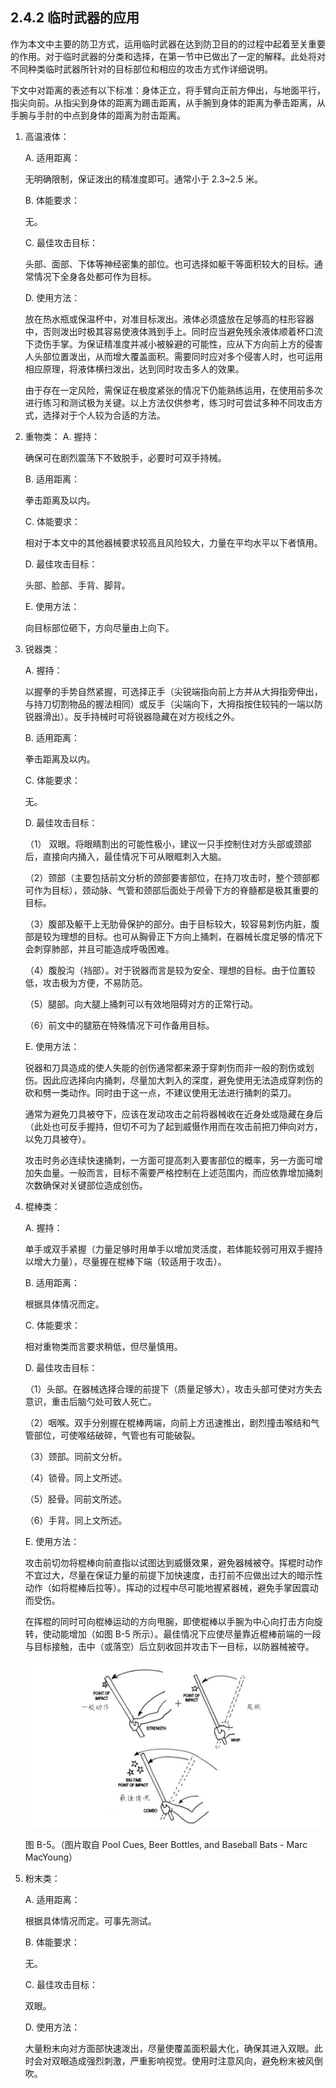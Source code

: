 ## 2.4.2 临时武器的应用

作为本文中主要的防卫方式，运用临时武器在达到防卫目的的过程中起着至关重要的作用。对于临时武器的分类和选择，在第一节中已做出了一定的解释。此处将对不同种类临时武器所针对的目标部位和相应的攻击方式作详细说明。

下文中对距离的表述有以下标准：身体正立，将手臂向正前方伸出，与地面平行，指尖向前。从指尖到身体的距离为踢击距离，从手腕到身体的距离为拳击距离，从手腕与手肘的中点到身体的距离为肘击距离。

1. 高温液体：
  
   A. 适用距离：
   
   无明确限制，保证泼出的精准度即可。通常小于 2.3~2.5 米。

   B. 体能要求：

   无。

   C. 最佳攻击目标：

   头部、面部、下体等神经密集的部位。也可选择如躯干等面积较大的目标。通常情况下全身各处都可作为目标。

   D. 使用方法：

   放在热水瓶或保温杯中，对准目标泼出。液体必须盛放在足够高的柱形容器中，否则泼出时极其容易使液体溅到手上。同时应当避免残余液体顺着杯口流下烫伤手掌。为保证精准度并减小被躲避的可能性，应从下方向前上方的侵害人头部位置泼出，从而增大覆盖面积。需要同时应对多个侵害人时，也可运用相应原理，将液体横扫泼出，达到同时攻击多人的效果。

   由于存在一定风险，需保证在极度紧张的情况下仍能熟练运用，在使用前多次进行练习和测试极为关键。以上方法仅供参考，练习时可尝试多种不同攻击方式，选择对于个人较为合适的方法。

2. 重物类：
   A. 握持：

   确保可在剧烈震荡下不致脱手，必要时可双手持械。

   B. 适用距离：

   拳击距离及以内。

   C. 体能要求：

   相对于本文中的其他器械要求较高且风险较大，力量在平均水平以下者慎用。

   D. 最佳攻击目标：

   头部、脸部、手背、脚背。

   E. 使用方法：

   向目标部位砸下，方向尽量由上向下。

3. 锐器类：

   A. 握持：

   以握拳的手势自然紧握，可选择正手（尖锐端指向前上方并从大拇指旁伸出，与持刀切割物品的握法相同）或反手（尖端向下，大拇指按住较钝的一端以防锐器滑出）。反手持械时可将锐器隐藏在对方视线之外。

   B. 适用距离：

   拳击距离及以内。

   C. 体能要求：

   无。

   D. 最佳攻击目标：

   （1） 双眼。将眼睛割出的可能性极小，建议一只手控制住对方头部或颈部后，直接向内捅入，最佳情况下可从眼眶刺入大脑。

   （2）颈部（主要包括前文分析的颈部要害部位，在持刀攻击时，整个颈部都可作为目标），颈动脉、气管和颈部后面处于颅骨下方的脊髓都是极其重要的目标。

   （3）腹部及躯干上无肋骨保护的部分。由于目标较大，较容易刺伤内脏，腹部是较为理想的目标。也可从胸骨正下方向上捅刺，在器械长度足够的情况下会刺穿肺部，并且可能造成呼吸困难。

   （4）腹股沟（裆部）。对于锐器而言是较为安全、理想的目标。由于位置较低，攻击极为方便，不易防范。

   （5）腿部。向大腿上捅刺可以有效地阻碍对方的正常行动。

   （6）前文中的腿筋在特殊情况下可作备用目标。

   E. 使用方法：

   锐器和刀具造成的使人失能的创伤通常都来源于穿刺伤而非一般的割伤或划伤。因此应选择向内捅刺，尽量加大刺入的深度，避免使用无法造成穿刺伤的砍和劈一类动作。同时由于这一点，不建议使用无法进行捅刺的菜刀。

   通常为避免刀具被夺下，应该在发动攻击之前将器械收在近身处或隐藏在身后（此处也可反手握持，但切不可为了起到威慑作用而在攻击前把刀伸向对方，以免刀具被夺）。
   
   攻击时务必连续快速捅刺，一方面可提高刺入要害部位的概率，另一方面可增加失血量。一般而言，目标不需要严格控制在上述范围内，而应依靠增加捅刺次数确保对关键部位造成创伤。
   
4. 棍棒类：

   A. 握持：

   单手或双手紧握（力量足够时用单手以增加灵活度，若体能较弱可用双手握持以增大力量），尽量握在棍棒下端（较适用于攻击）。

   B. 适用距离：

   根据具体情况而定。

   C. 体能要求：

   相对重物类而言要求稍低，但尽量慎用。

   D. 最佳攻击目标：

   （1）头部。在器械选择合理的前提下（质量足够大），攻击头部可使对方失去意识，重击后脑勺处可致人死亡。

   （2）咽喉。双手分别握在棍棒两端，向前上方迅速推出，剧烈撞击喉结和气管部位，可使喉结破碎，气管也有可能破裂。

   （3）颈部。同前文分析。

   （4）锁骨。同上文所述。

   （5）胫骨。同前文所述。

   （6）手背。同上文所述。

   E. 使用方法：

   攻击前切勿将棍棒向前直指以试图达到威慑效果，避免器械被夺。挥棍时动作不宜过大，尽量在保证力量的前提下加快速度，击打前不应做出过大的暗示性动作（如将棍棒后拉等）。挥动的过程中尽可能地握紧器械，避免手掌因震动而受伤。

   在挥棍的同时可向棍棒运动的方向甩腕，即使棍棒以手腕为中心向打击方向旋转，使动能增加（如图 B-5 所示）。最佳情况下应使尽量靠近棍棒前端的一段与目标接触，击中（或落空）后立刻收回并攻击下一目标，以防器械被夺。

   ![2.4.2-1.png](assets/img/2.4.2-1.png)
   
   图 B-5。（图片取自 Pool Cues, Beer Bottles, and Baseball Bats - Marc MacYoung）

5. 粉末类：

   A. 适用距离：

   根据具体情况而定。可事先测试。

   B. 体能要求：

   无。

   C. 最佳攻击目标：

   双眼。

   D. 使用方法：

   大量粉末向对方面部快速泼出，尽量使覆盖面积最大化，确保其进入双眼。此时会对双眼造成强烈刺激，严重影响视觉。使用时注意风向，避免粉末被风倒吹。
